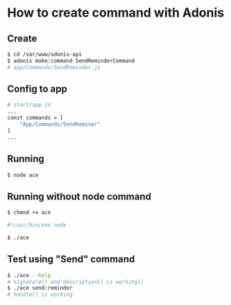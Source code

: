 # How to create command with Adonis

## Create
```bash
$ cd /var/www/adonis-api
$ adonis make:command SendReminderCommand
# app/Commands/SendReminder.js
```

## Config to app
```bash
# start/app.js
...
const commands = [
    "App/Commands/SendReminer"
]
...
```

## Running
```bash
$ node ace
```

## Running without node command
```bash
$ chmod +x ace
```

```bash
#!/usr/bin/env node
```

```bash
$ ./ace
```

## Test using "Send" command
```bash
$ ./ace --help
# signature() and description() is working()
$ ./ace send:reminder
# handle() is working
```